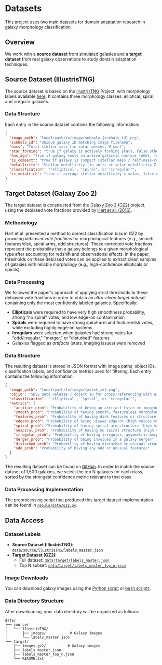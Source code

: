 Datasets
========

This project uses two main datasets for domain adaptation research in galaxy morphology classification.
## Overview

We work with a **source dataset** from simulated galaxies and a **target dataset** from real galaxy observations to study domain adaptation techniques.

## Source Dataset (IllustrisTNG)

The source dataset is based on the [IllustrisTNG][tng-website] Project, with morphology labels available [here][tng-labels]. It contains three morphology classes: elliptical, spiral, and irregular galaxies.

### Data Structure

Each entry in the source dataset contains the following information:

```json
{
  "image_path": "local/path/to/image/subhalo_{subhalo_id}.png",
  "subhalo_id": "Unique galaxy ID matching image filename",
  "mass": "Total stellar mass [in solar masses, M_sun]",
  "star_forming": "true if galaxy is actively forming stars, false otherwise",
  "has_agn": "true if galaxy hosts an active galactic nucleus (AGN), false otherwise",
  "is_compact": "true if galaxy is compact (stellar mass / half-mass-radius^2 > 1e9 M_sun/kpc^2), false otherwise",
  "metallicity": "Stellar metallicity [in units of solar metallicity Z]",
  "classification": "'elliptical', 'spiral', or 'irregular'",
  "is_metalrich": "true if average stellar metallicity > solar, false otherwise"
}
```

## Target Dataset (Galaxy Zoo 2)

The target dataset is constructed from the [Galaxy Zoo 2 (GZ2)][gz2hart] project, using the debiased vote fractions provided by [Hart et al. (2016)][gz2hart-paper].

### Methodology

Hart et al. presented a method to correct classification bias in GZ2 by providing *debiased vote fractions* for morphological features (e.g., smooth, features/disk, spiral arms, odd structures). These corrected vote fractions represent the probability that a galaxy belongs to a given morphological type after accounting for redshift and observational effects. In the paper, thresholds on these debiased votes can be applied to extract clean samples of galaxies with reliable morphology (e.g., high-confidence ellipticals or spirals).

### Data Processing

We followed the paper's approach of applying strict thresholds to these debiased vote fractions in order to obtain an *ultra-clean target dataset* containing only the most confidently labeled galaxies. Specifically:

- **Ellipticals** were required to have very high smoothness probability, strong "no spiral" votes, and low edge-on contamination
- **Spirals** were required to have strong spiral-arm and feature/disk votes, while excluding highly edge-on systems
- **Irregulars** were selected when galaxies had strong votes for "odd/irregular," "merger," or "disturbed" features
- Galaxies flagged as *artifacts* (stars, imaging issues) were removed

### Data Structure

The resulting dataset is stored in JSON format with image paths, object IDs, classification labels, and confidence metrics used for filtering. Each entry contains the following information:

```json
{
  "image_path": "local/path/to/image/{asset_id}.png",
  "objid": "SDSS Data Release 7 object ID for cross-referencing with astronomical catalogs",
  "classification": "'elliptical', 'spiral', or 'irregular'",
  "metrics": {
    "artifact_prob": "Probability of being an artifact (star or imaging issue) - galaxies with high values are filtered out",
    "smooth_prob": "Probability of having smooth, featureless morphology (high values indicate elliptical galaxies)",
    "features_prob": "Probability of having disk features or structure (high values indicate spiral/disk galaxies)",
    "edgeon_prob": "Probability of being viewed edge-on (high values may indicate classification uncertainty)",
    "spiral_prob": "Probability of having spiral arm structure (high values indicate spiral galaxies)",
    "nospiral_prob": "Probability of having no spiral structure (high values support elliptical classification)",
    "irregular_prob": "Probability of having irregular, asymmetric morphology",
    "merger_prob": "Probability of being involved in a galaxy merger",
    "disturbed_prob": "Probability of having disturbed or unusual structure",
    "odd_prob": "Probability of having any odd or unusual features"
  }
}
```

The resulting dataset can be found on [GitHub][gz2-labels-topn]. In order to match the source dataset of 1,500 galaxies, we select the top N galaxies for each class, sorted by the strongest confidence metric relevant to that class.

### Data Processing Implementation

The preprocessing script that produced this target dataset implementation can be found in [`nebula/data/gz2.py`][gz2-preprocessing].

## Data Access

### Dataset Labels

- **Source Dataset (IllustrisTNG)**: [`data/source/llustrisTNG/labels_master.json`][tng-labels]
- **Target Dataset (GZ2)**: 
  - Full dataset: [`data/target/labels_master.json`][gz2-labels]
  - Top N subset: [`data/target/labels_master_top_n.json`][gz2-labels-topn]

### Image Downloads

You can download galaxy images using the [Python script][download-py] or [bash scripts][data-scripts].

### Data Directory Structure

After downloading, your data directory will be organized as follows:

```
data/
├── source/
│   └── llustrisTNG/
│       ├── images/           # Galaxy images
│       └── labels_master.json
└── target/
    ├── images_gz2/          # Galaxy images
    ├── labels_master.json
    ├── labels_master_top_n.json
    └── README.txt
```

[tng-website]: https://www.tng-project.org/
[gz2hart]: https://data.galaxyzoo.org/#section-8
[gz2hart-paper]: https://academic.oup.com/mnras/article/461/4/3663/2608720?login=false
[tng-labels]: https://github.com/ahmedsalim3/domain-adaptation-in-galaxy-morphology/blob/main/data/source/llustrisTNG/labels_master.json
[gz2-labels-topn]: https://github.com/ahmedsalim3/domain-adaptation-in-galaxy-morphology/blob/main/data/target/labels_master_top_n.json
[gz2-labels]: https://github.com/ahmedsalim3/domain-adaptation-in-galaxy-morphology/blob/main/data/target/labels_master.json
[gz2-preprocessing]: https://github.com/ahmedsalim3/domain-adaptation-in-galaxy-morphology/blob/main/nebula/data/gz2.py
[download-py]: https://github.com/ahmedsalim3/domain-adaptation-in-galaxy-morphology/blob/main/data/download_raw.py
[data-scripts]: https://github.com/ahmedsalim3/domain-adaptation-in-galaxy-morphology/blob/main/scripts/data